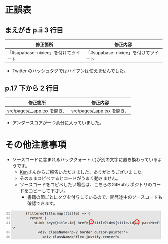 # 正誤表

## まえがき p.ii 3 行目

| 修正箇所                             | 修正内容                             |
| ------------------------------------ | ------------------------------------ |
| 「#supabase-nixiee」を付けてツイート | 「#supabase-nixiee」を付けてツイート |

- Twitter のハッシュタグではハイフンは使えませんでした。

## p.17 下から 2 行目

| 修正箇所                       | 修正内容                     |
| ------------------------------ | ---------------------------- |
| src/pages/\_\_app.tsx を開き、 | src/pages/\_app.tsx を開き、 |

- アンダースコアが一つ余分に入っていました。

# その他注意事項

- ソースコードに含まれるバッククォート (`)が別の文字に置き換わっているようです。
  - [Ken](https://twitter.com/ken_tsx)さんからご報告いただきました、ありがとうございました。
  - そのままコピペするとコードがうまく動きません。
  - ソースコードをコピペしたい場合は、こちらのGitHubリポジトリのコードをコピーして下さい。
    - 書籍の節ごとにタグを付与しているので、開発途中のソースコードも確認できます。

![バッククォート](/book/img/backquote.png)